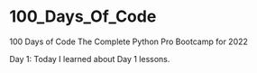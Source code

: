 # 100_Days_Of_Code
100 Days of Code The Complete Python Pro Bootcamp for 2022

Day 1: Today I learned about Day 1 lessons.
